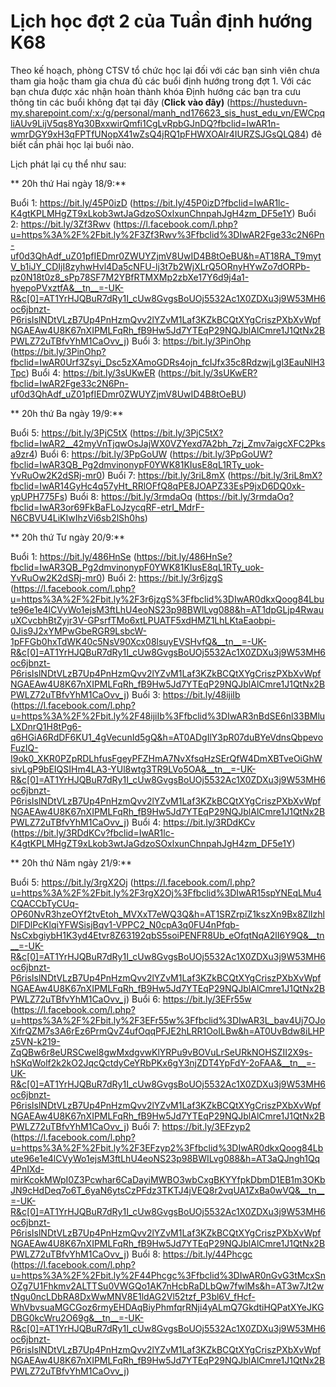 # Lịch học đợt 2 của Tuần định hướng K68

Theo kế hoạch, phòng CTSV tổ chức học lại đối với các bạn sinh viên chưa tham gia hoặc tham gia chưa đủ các buổi định hướng trong đợt 1. Với các bạn chưa được xác nhận hoàn thành khóa Định hướng các bạn tra cưu thông tin các buổi không đạt tại đây (**Click vào đây)** (https://husteduvn-my.sharepoint.com/:x:/g/personal/manh_nd176623_sis_hust_edu_vn/EWCpqliAUv9LijV5qs8Yq30BxxwirQmfi1CgLvRpbGJnDQ?fbclid=IwAR1n-wmrDGY9xH3qFPTfUNopX41wZsQ4jRQ1pFHWXOAlr4IURZSJGsQLQ84) đê biết cần phải học lại buổi nào.
 
Lịch phát lại cụ thể như sau:

 

** 20h thứ Hai ngày 18/9:**

Buổi 1: https://bit.ly/45P0izD (https://bit.ly/45P0izD?fbclid=IwAR1lc-K4gtKPLMHgZT9xLkob3wtJaGdzoSOxlxunChnpahJgH4zm_DF5e1Y)
Buổi 2: https://bit.ly/3Zf3Rwv (https://l.facebook.com/l.php?u=https%3A%2F%2Fbit.ly%2F3Zf3Rwv%3Ffbclid%3DIwAR2Fge33c2N6Pn-uf0d3QhAdf_uZ01pfIEDmr0ZWUYZjmV8UwID4B8tOeBU&h=AT18RA_T9mytV_b1iJY_CDIjI8zyhwHvl4Da5cNFU-lj3t7b2WjXLrQ5ORnyHYwZo7dORPb-pz0N18t0z8_sPp78SF7M2YBfRTMXMp2zbXe17Y6d9j4a1-hyepoPVxztfA&__tn__=-UK-R&c[0]=AT1YrHJQBuR7dRy1I_cUw8GvgsBoUOj5532Ac1X0ZDXu3j9W53MH6oc6jbnzt-P6risIslNDtVLzB7Up4PnHzmQvv2lYZvM1Laf3KZkBCQtXYgCriszPXbXvWpfNGAEAw4U8K67nXIPMLFqRh_fB9Hw5Jd7YTEqP29NQJblAlCmre1J1QtNx2BPWLZ72uTBfvYhM1CaOvv_j)
Buổi 3: https://bit.ly/3PinOhp (https://bit.ly/3PinOhp?fbclid=IwAR0Urf3Zsyi_Dsc5zXAmoGDRs4ojn_fcIJfx35c8RdzwjLgl3EauNlH3Tpc)
Buổi 4: https://bit.ly/3sUKwER (https://bit.ly/3sUKwER?fbclid=IwAR2Fge33c2N6Pn-uf0d3QhAdf_uZ01pfIEDmr0ZWUYZjmV8UwID4B8tOeBU)

** 20h thứ Ba ngày 19/9:**

Buổi 5: https://bit.ly/3PjC5tX (https://bit.ly/3PjC5tX?fbclid=IwAR2__42myVnTjqwOsJajWX0VZYexd7A2bh_7zj_Zmv7aigcXFC2Pksa9zr4)
Buổi 6: https://bit.ly/3PpGoUW (https://bit.ly/3PpGoUW?fbclid=IwAR3QB_Pg2dmvinonypF0YWK81KIusE8qL1RTy_uok-YvRuOw2K2dSRj-mr0)
Buổi 7: https://bit.ly/3riL8mX (https://bit.ly/3riL8mX?fbclid=IwAR14GyHc4q57yHt_RRlOFfQ8qPE8JOAPZ33EsP9jxD6DQ0xk-ypUPH775Fs)
Buổi 8: https://bit.ly/3rmdaOq (https://bit.ly/3rmdaOq?fbclid=IwAR3or69FkBaFLoJzycqRF-etrI_MdrF-N6CBVU4LiKIwIhzVi6sb2lSh0hs)

** 20h thứ Tư ngày 20/9:**

Buổi 1: https://bit.ly/486HnSe (https://bit.ly/486HnSe?fbclid=IwAR3QB_Pg2dmvinonypF0YWK81KIusE8qL1RTy_uok-YvRuOw2K2dSRj-mr0)
Buổi 2: https://bit.ly/3r6jzgS (https://l.facebook.com/l.php?u=https%3A%2F%2Fbit.ly%2F3r6jzgS%3Ffbclid%3DIwAR0dkxQoog84Lbute96e1e4lCVyWo1ejsM3ftLhU4eoNS23p98BWILvg088&h=AT1dpGLjp4RwauuXCvcbhBtZyjr3V-GPsrfTMo6xtLPUATF5xdHMZ1LhLKtaEaobpi-0Jis9J2xYMPwGbeRGR9LsbcW-1pFFGb0hxTdWK40c5NsV90Xcx08lsuyEVSHvfQ&__tn__=-UK-R&c[0]=AT1YrHJQBuR7dRy1I_cUw8GvgsBoUOj5532Ac1X0ZDXu3j9W53MH6oc6jbnzt-P6risIslNDtVLzB7Up4PnHzmQvv2lYZvM1Laf3KZkBCQtXYgCriszPXbXvWpfNGAEAw4U8K67nXIPMLFqRh_fB9Hw5Jd7YTEqP29NQJblAlCmre1J1QtNx2BPWLZ72uTBfvYhM1CaOvv_j)
Buổi 3: https://bit.ly/48ijiIb (https://l.facebook.com/l.php?u=https%3A%2F%2Fbit.ly%2F48ijiIb%3Ffbclid%3DIwAR3nBdSE6nl33BMluLXDnrQ1H8tPg6-q6HGiA6RdDF6KU1_4gVecunId5gQ&h=AT0ADgIlY3pR07duBYeVdnsQbpevoFuzIQ-I9ok0_XKR0PZpRDLhfusFgeyPFZHmA7NvXfsqHzSErQfW4DmXBTveOiGhWsivLgP9bEIQSIHm4LA3-YUl8wtg3TR9LVo5OA&__tn__=-UK-R&c[0]=AT1YrHJQBuR7dRy1I_cUw8GvgsBoUOj5532Ac1X0ZDXu3j9W53MH6oc6jbnzt-P6risIslNDtVLzB7Up4PnHzmQvv2lYZvM1Laf3KZkBCQtXYgCriszPXbXvWpfNGAEAw4U8K67nXIPMLFqRh_fB9Hw5Jd7YTEqP29NQJblAlCmre1J1QtNx2BPWLZ72uTBfvYhM1CaOvv_j)
Buổi 4: https://bit.ly/3RDdKCv (https://bit.ly/3RDdKCv?fbclid=IwAR1lc-K4gtKPLMHgZT9xLkob3wtJaGdzoSOxlxunChnpahJgH4zm_DF5e1Y)

** 20h thứ Năm ngày 21/9:**

Buổi 5: https://bit.ly/3rgX2Oj (https://l.facebook.com/l.php?u=https%3A%2F%2Fbit.ly%2F3rgX2Oj%3Ffbclid%3DIwAR15spYNEqLMu4CQACCbTyCUq-OP60NvR3hzeOYf2tvEtoh_MVXxT7eWQ3Q&h=AT1SRZrpiZ1kszXn9Bx8ZlIzhlDlFDlPcKlqiYFWSisjBqv1-VPPC2_N0cpA3q0FU4nPfqb-NsCxbgiybH1K3yd4Etvr8Z63192qbS5soiPENFR8Ub_eOfqtNqA2lI6Y9Q&__tn__=-UK-R&c[0]=AT1YrHJQBuR7dRy1I_cUw8GvgsBoUOj5532Ac1X0ZDXu3j9W53MH6oc6jbnzt-P6risIslNDtVLzB7Up4PnHzmQvv2lYZvM1Laf3KZkBCQtXYgCriszPXbXvWpfNGAEAw4U8K67nXIPMLFqRh_fB9Hw5Jd7YTEqP29NQJblAlCmre1J1QtNx2BPWLZ72uTBfvYhM1CaOvv_j)
Buổi 6: https://bit.ly/3EFr55w (https://l.facebook.com/l.php?u=https%3A%2F%2Fbit.ly%2F3EFr55w%3Ffbclid%3DIwAR3L_bav4Uj7OJoXifrQZM7s3A6rEz6PrmQvZ4ufOqqPFJE2hLRR1OoILBw&h=AT0UvBdw8iLHPz5VN-k219-ZqQBw6r8eURSCwel8gwMxdgvwKlYRPu9vBOVuLrSeURkNOHSZII2X9s-hSKqWolf2k2kO2JqcQctdyCeYRbPKx6gY3njZDT4YpFdY-2oFAA&__tn__=-UK-R&c[0]=AT1YrHJQBuR7dRy1I_cUw8GvgsBoUOj5532Ac1X0ZDXu3j9W53MH6oc6jbnzt-P6risIslNDtVLzB7Up4PnHzmQvv2lYZvM1Laf3KZkBCQtXYgCriszPXbXvWpfNGAEAw4U8K67nXIPMLFqRh_fB9Hw5Jd7YTEqP29NQJblAlCmre1J1QtNx2BPWLZ72uTBfvYhM1CaOvv_j)
Buổi 7: https://bit.ly/3EFzyp2 (https://l.facebook.com/l.php?u=https%3A%2F%2Fbit.ly%2F3EFzyp2%3Ffbclid%3DIwAR0dkxQoog84Lbute96e1e4lCVyWo1ejsM3ftLhU4eoNS23p98BWILvg088&h=AT3aQJngh1Qq4PnIXd-mirKcokMWpI0Z3Pcwhar6CaDayiMWBO3wbCxgBKYYfpkDbmD1EB1m3OKbJN9cHdDeq7o6T_6yaN6ytsCzPFdz3TKTJ4jVEQ8r2vqUA1ZxBa0wVQ&__tn__=-UK-R&c[0]=AT1YrHJQBuR7dRy1I_cUw8GvgsBoUOj5532Ac1X0ZDXu3j9W53MH6oc6jbnzt-P6risIslNDtVLzB7Up4PnHzmQvv2lYZvM1Laf3KZkBCQtXYgCriszPXbXvWpfNGAEAw4U8K67nXIPMLFqRh_fB9Hw5Jd7YTEqP29NQJblAlCmre1J1QtNx2BPWLZ72uTBfvYhM1CaOvv_j)
Buổi 8: https://bit.ly/44Phcgc (https://l.facebook.com/l.php?u=https%3A%2F%2Fbit.ly%2F44Phcgc%3Ffbclid%3DIwAR0nGvG3tMcxSnOZg7U1Fhkmv2ALTTSu0VWGQo1AK7nHcbRaDLbQw7fwlMs&h=AT3w7Jt2wtNgu0ncLDbRA8DxWwMNV8E1ldAG2Vl52tzf_P3bl6V_fHcf-WhVbvsuaMGCGoz6rmyEHDAqBiyPhmfqrRNji4yALmQ7GkdtiHQPatXYeJKGDBG0kcWru2O69g&__tn__=-UK-R&c[0]=AT1YrHJQBuR7dRy1I_cUw8GvgsBoUOj5532Ac1X0ZDXu3j9W53MH6oc6jbnzt-P6risIslNDtVLzB7Up4PnHzmQvv2lYZvM1Laf3KZkBCQtXYgCriszPXbXvWpfNGAEAw4U8K67nXIPMLFqRh_fB9Hw5Jd7YTEqP29NQJblAlCmre1J1QtNx2BPWLZ72uTBfvYhM1CaOvv_j)
